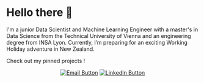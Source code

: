 # Hello there 👋

I'm a junior Data Scientist and Machine Learning Engineer with a master's in Data Science from the Technical University of Vienna and an engineering degree from INSA Lyon. 
Currently, I’m preparing for an exciting Working Holiday adventure in New Zealand.

Check out my pinned projects !  


<center>
 
 [![Email Button](https://img.shields.io/badge/Email-gregoire.delambertye%40gmail.com-blue)](mailto:gregoire.delambertye@gmail.com)
 [![LinkedIn Button](https://img.shields.io/badge/LinkedIn-Connect-blue)](https://www.linkedin.com/in/gdelambertye)
 
</center>
